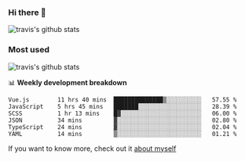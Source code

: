 ### Hi there 👋

<!--
**HondryTravis/HondryTravis** is a ✨ _special_ ✨ repository because its `README.md` (this file) appears on your GitHub profile.

Here are some ideas to get you started:

- 🔭 I’m currently working on ...
- 🌱 I’m currently learning ...
- 👯 I’m looking to collaborate on ...
- 🤔 I’m looking for help with ...
- 💬 Ask me about ...
- 📫 How to reach me: ...
- 😄 Pronouns: ...
- ⚡ Fun fact: ...
-->

![travis's github stats](https://github-readme-stats.vercel.app/api?username=HondryTravis&hide=stars)
### Most used
![travis's github stats](https://github-readme-stats.anuraghazra1.vercel.app/api/top-langs/?username=HondryTravis&layout=compact&hide_title=true)

📊 **Weekly development breakdown**

<!--START_SECTION:waka-->

```text
Vue.js        11 hrs 40 mins  ██████████████▒░░░░░░░░░░   57.55 %
JavaScript    5 hrs 45 mins   ███████░░░░░░░░░░░░░░░░░░   28.39 %
SCSS          1 hr 13 mins    █▓░░░░░░░░░░░░░░░░░░░░░░░   06.00 %
JSON          34 mins         ▓░░░░░░░░░░░░░░░░░░░░░░░░   02.80 %
TypeScript    24 mins         ▓░░░░░░░░░░░░░░░░░░░░░░░░   02.04 %
YAML          14 mins         ▒░░░░░░░░░░░░░░░░░░░░░░░░   01.21 %
```

<!--END_SECTION:waka-->

If you want to know more, check out it [about myself](https://hondrytravis.github.io/)
